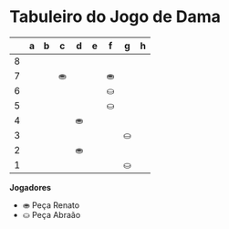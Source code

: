 # Tabuleiro do Jogo de Dama

|   | a | b | c | d | e | f | g | h |
|---|---|---|---|---|---|---|---|---|
| 8 |   |  |   |  |   |  |   |  |
| 7 |  |   |⛂  |   |  | ⛂  |  |   |
| 6 |   |  |   |  |  |⛀ |  |   |  |
| 5 |   |   |    |   ||⛀    |   |   |   |
| 4 |   |    | | ⛂| |  |    |    |  
| 3 |  |  || |   | |⛀   | |   |
| 2 |   |  |   | ⛂|   |  |   | |
| 1 |  |   |  |   |  |   | ⛀ |   |

**Jogadores**

- ⛂ Peça Renato
- ⛀ Peça Abraão